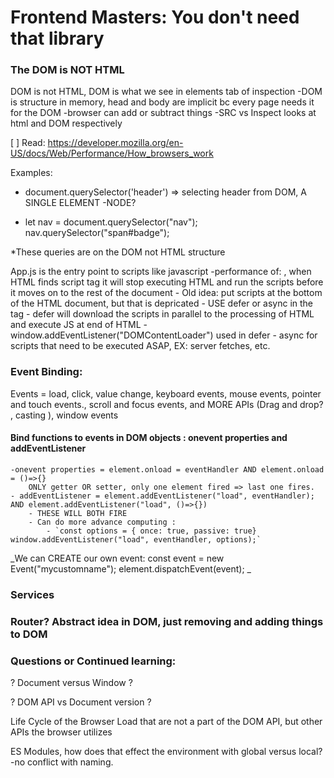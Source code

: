 # Frontend Masters: You don't need that library

### The DOM is NOT HTML

DOM is not HTML, DOM is what we see in elements tab of inspection
-DOM is structure in memory, head and body are implicit bc every page needs it for the DOM
-browser can add or subtract things
-SRC vs Inspect looks at html and DOM respectively

[ ] Read: https://developer.mozilla.org/en-US/docs/Web/Performance/How_browsers_work

Examples:

- document.querySelector('header') => selecting header from DOM, A SINGLE ELEMENT
  -NODE?

- let nav = document.querySelector("nav");
  nav.querySelector("span#badge");

\*These queries are on the DOM not HTML structure

App.js is the entry point to scripts like javascript
-performance of: <script src="App.js" defer></script>, when HTML finds script tag it will stop executing HTML and run the scripts before it moves on to the rest of the document - Old idea: put scripts at the bottom of the HTML document, but that is depricated - USE defer or async in the tag - defer will download the scripts in parallel to the processing of HTML and execute JS at end of HTML - window.addEventListener("DOMContentLoader") used in defer - async for scripts that need to be executed ASAP, EX: server fetches, etc.

### Event Binding:

Events = load, click, value change, keyboard events, mouse events, pointer and touch events., scroll and focus events, and MORE APIs (Drag and drop? , casting ), window events

#### Bind functions to events in DOM objects : onevent properties and addEventListener

    -onevent properties = element.onload = eventHandler AND element.onload = ()=>{}
    	ONLY getter OR setter, only one element fired => last one fires.
    - addEventListener = element.addEventListener("load", eventHandler); AND element.addEventListener("load", ()=>{})
    	- THESE WILL BOTH FIRE
    	- Can do more advance computing :
    		- `const options = { once: true, passive: true} window.addEventListener("load", eventHandler, options);`

_We can CREATE our own event:
const event = new Event("mycustomname");
element.dispatchEvent(event); _

### Services

### Router? Abstract idea in DOM, just removing and adding things to DOM

### Questions or Continued learning:

? Document versus Window ?

? DOM API vs Document version ?

Life Cycle of the Browser Load that are not a part of the DOM API, but other APIs the browser utilizes

ES Modules, how does that effect the environment with global versus local?
-no conflict with naming.
